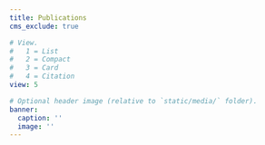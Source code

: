 ```yaml
---
title: Publications
cms_exclude: true

# View.
#   1 = List
#   2 = Compact
#   3 = Card
#   4 = Citation
view: 5

# Optional header image (relative to `static/media/` folder).
banner:
  caption: ''
  image: ''
---
```

